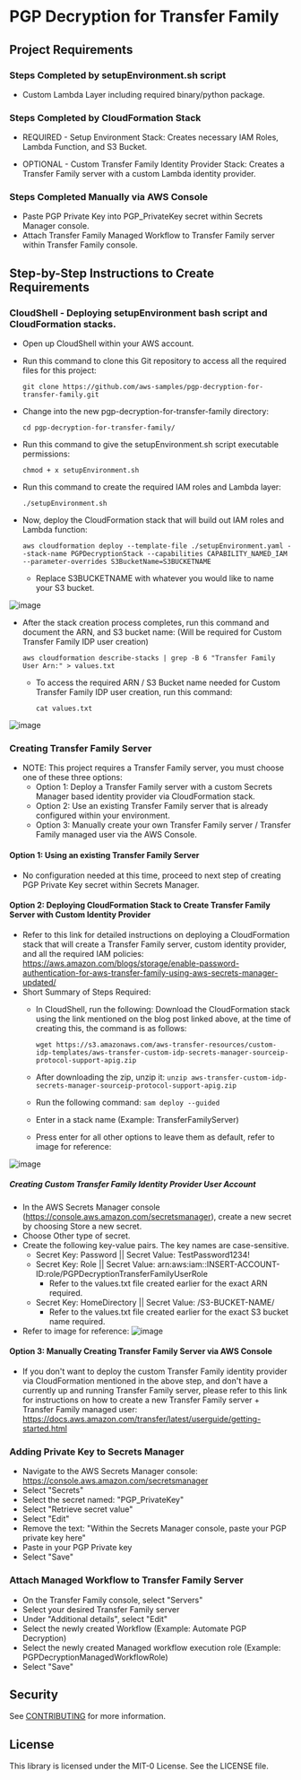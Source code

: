 # PGP Decryption for Transfer Family

## Project Requirements 
### Steps Completed by setupEnvironment.sh script
- Custom Lambda Layer including required binary/python package.

### Steps Completed by CloudFormation Stack
- REQUIRED - Setup Environment Stack: Creates necessary IAM Roles, Lambda Function, and S3 Bucket.

- OPTIONAL - Custom Transfer Family Identity Provider Stack: Creates a Transfer Family server with a custom Lambda identity provider.

### Steps Completed Manually via AWS Console
- Paste PGP Private Key into PGP_PrivateKey secret within Secrets Manager console. 
- Attach Transfer Family Managed Workflow to Transfer Family server within Transfer Family console. 


## Step-by-Step Instructions to Create Requirements

### CloudShell - Deploying setupEnvironment bash script and CloudFormation stacks. 
- Open up CloudShell within your AWS account. 
- Run this command to clone this Git repository to access all the required files for this project: 
  
  `git clone https://github.com/aws-samples/pgp-decryption-for-transfer-family.git`
  
- Change into the new pgp-decryption-for-transfer-family directory: 
  
  `cd pgp-decryption-for-transfer-family/`

- Run this command to give the setupEnvironment.sh script executable permissions: 
  
  `chmod + x setupEnvironment.sh`
  
- Run this command to create the required IAM roles and Lambda layer:
  
  `./setupEnvironment.sh`
  
- Now, deploy the CloudFormation stack that will build out IAM roles and Lambda function: 
  
  `aws cloudformation deploy --template-file ./setupEnvironment.yaml --stack-name PGPDecryptionStack --capabilities CAPABILITY_NAMED_IAM --parameter-overrides S3BucketName=S3BUCKETNAME`
  - Replace S3BUCKETNAME with whatever you would like to name your S3 bucket.

![image](https://user-images.githubusercontent.com/59907142/182047958-f00431bc-6ede-45d4-a79c-cd847cab82b6.png)

  
- After the stack creation process completes, run this command and document the ARN, and S3 bucket name: (Will be required for Custom Transfer Family IDP user creation)
  
  `aws cloudformation describe-stacks | grep -B 6 "Transfer Family User Arn:" > values.txt`
  
  - To access the required ARN / S3 Bucket name needed for Custom Transfer Family IDP user creation, run this command: 
  
    `cat values.txt`
  
![image](https://user-images.githubusercontent.com/59907142/182047911-32e03149-6e3b-4bc5-bf97-6a234bfddc78.png)




### Creating Transfer Family Server 
- NOTE: This project requires a Transfer Family server, you must choose one of these three options: 
    - Option 1: Deploy a Transfer Family server with a custom Secrets Manager based identity provider via CloudFormation stack.
    - Option 2: Use an existing Transfer Family server that is already configured within your environment. 
    - Option 3: Manually create your own Transfer Family server / Transfer Family managed user via the AWS Console. 
  
#### Option 1: Using an existing Transfer Family Server
- No configuration needed at this time, proceed to next step of creating PGP Private Key secret within Secrets Manager.  

#### Option 2: Deploying CloudFormation Stack to Create Transfer Family Server with Custom Identity Provider
- Refer to this link for detailed instructions on deploying a CloudFormation stack that will create a Transfer Family server, custom identity provider, and all the required IAM policies: https://aws.amazon.com/blogs/storage/enable-password-authentication-for-aws-transfer-family-using-aws-secrets-manager-updated/
- Short Summary of Steps Required: 
  - In CloudShell, run the following: 
    Download the CloudFormation stack using the link mentioned on the blog post linked above, at the time of creating this, the command is as follows: 
    
    `wget https://s3.amazonaws.com/aws-transfer-resources/custom-idp-templates/aws-transfer-custom-idp-secrets-manager-sourceip-protocol-support-apig.zip`

  - After downloading the zip, unzip it: 
    `unzip aws-transfer-custom-idp-secrets-manager-sourceip-protocol-support-apig.zip`
    
   - Run the following command:
      `sam deploy --guided`
      
    - Enter in a stack name (Example: TransferFamilyServer)
    - Press enter for all other options to leave them as default, refer to image for reference:


![image](https://user-images.githubusercontent.com/59907142/181582434-2df2a594-d905-4b69-973b-2fa8880a350d.png)

##### Creating Custom Transfer Family Identity Provider User Account
  - In the AWS Secrets Manager console (https://console.aws.amazon.com/secretsmanager), create a new secret by choosing Store a new secret.
  - Choose Other type of secret.
  - Create the following key-value pairs. The key names are case-sensitive.
    - Secret Key: Password || Secret Value: TestPassword1234!
    - Secret Key: Role || Secret Value: arn:aws:iam::INSERT-ACCOUNT-ID:role/PGPDecryptionTransferFamilyUserRole
      - Refer to the values.txt file created earlier for the exact ARN required. 
    - Secret Key: HomeDirectory || Secret Value: /S3-BUCKET-NAME/
      - Refer to the values.txt file created earlier for the exact S3 bucket name required. 
  - Refer to image for reference: 
![image](https://user-images.githubusercontent.com/59907142/182002223-f2d9ac4b-f15f-4dbf-b471-af6ef7b83a8e.png)


#### Option 3: Manually Creating Transfer Family Server via AWS Console
- If you don't want to deploy the custom Transfer Family identity provider via CloudFormation mentioned in the above step, and don't have a currently up and running Transfer Family server, please refer to this link for instructions on how to create a new Transfer Family server + Transfer Family managed user: https://docs.aws.amazon.com/transfer/latest/userguide/getting-started.html


### Adding Private Key to Secrets Manager
- Navigate to the AWS Secrets Manager console: https://console.aws.amazon.com/secretsmanager 
- Select "Secrets"
- Select the secret named: "PGP_PrivateKey"
- Select "Retrieve secret value"
- Select "Edit"
- Remove the text: "Within the Secrets Manager console, paste your PGP private key here"
- Paste in your PGP Private key
- Select "Save"



### Attach Managed Workflow to Transfer Family Server
- On the Transfer Family console, select "Servers"
- Select your desired Transfer Family server
- Under "Additional details", select "Edit"
- Select the newly created Workflow (Example: Automate PGP Decryption)
- Select the newly created Managed workflow execution role (Example: PGPDecryptionManagedWorkflowRole)
- Select "Save"


## Security

See [CONTRIBUTING](CONTRIBUTING.md#security-issue-notifications) for more information.

## License

This library is licensed under the MIT-0 License. See the LICENSE file.

